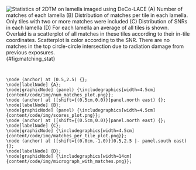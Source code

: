 
![Statistics of 2DTM on lamella imaged using DeCo-LACE (A) Number of matches of
each lamella (B) Distribution of matches per tile in each lamella. Only tiles
with two or more matches were included (C) Distribution of SNRs in each lamella
(D) For each lamella an average of all tiles is shown. Overlaid is a scatterplot
of all matches in these tiles according to their in-tile coordinates.
Scatterplot is color according to the SNR. There are no matches in the top
circle-circle intersection due to radiation damage from previous exposures.](tikz:matching_stat){#fig:matching_stat}

```{.tikz-figure #matching_stat width=15cm height=3cm draft=false}


\node (anchor) at (0.5,2.5) {}; 
\node[labelNode] {A};
\node[graphicNode] (panel) {\includegraphics[width=4.5cm]{content/code/img/num_matches_plot.png}};
\node (anchor) at ([shift={(0.5cm,0.0)}]panel.north east) {}; 
\node[labelNode] {B};
\node[graphicNode] (panel) {\includegraphics[width=4.5cm]{content/code/img/scores_plot.png}};
\node (anchor) at ([shift={(0.5cm,0.0)}]panel.north east) {}; 
\node[labelNode] {C};
\node[graphicNode] {\includegraphics[width=4.5cm]{content/code/img/matches_per_tile_plot.png}};
\node (anchor) at ([shift={(0.0cm,-1.0)}]0.5,2.5 |- panel.south east) {}; 
\node[labelNode] {D};
\node[graphicNode] {\includegraphics[width=14cm]{content/code/img/micrograph_with_matches.png}};
```
